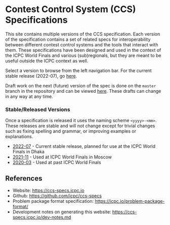 # Contest Control System (CCS) Specifications

This site contains multiple versions of the CCS specification. Each version of the specification contains a set of related specs for interoperability between different contest control systems and the tools that interact with them. These specifications have been designed and used in the context of the ICPC World Finals and various (sub)regionals, but they are meant to be useful outside the ICPC context as well.

Select a version to browse from the left navigation bar.
For the current stable release (2022-07), go [here](https://ccs-specs.icpc.io/2022-07).

Draft work on the next (future) version of the spec is done on the `master` branch in the
repository and can be viewed [here](https://ccs-specs.icpc.io/draft).
These drafts can change in any way at any time.

### Stable/Released Versions

Once a specification is released it uses the naming scheme `<yyyy>-<mm>`.
These releases are stable and will not change except for trivial changes such
as fixing spelling and grammar, or improving examples or explanations.

* [2022-07](https://ccs-specs.icpc.io/2022-07) - Current stable release, planned for use at the ICPC World Finals in Dhaka
* [2021-11](https://ccs-specs.icpc.io/2021-11) - Used at ICPC World Finals in Moscow
* [2020-03](https://ccs-specs.icpc.io/2020-03) - Used at past ICPC World Finals

## References

* Website: <https://ccs-specs.icpc.io>
* Github: <https://github.com/icpc/ccs-specs>
* Problem package format specification: <https://icpc.io/problem-package-format/>
* Development notes on generating this website: <https://ccs-specs.icpc.io/dev-notes.md>